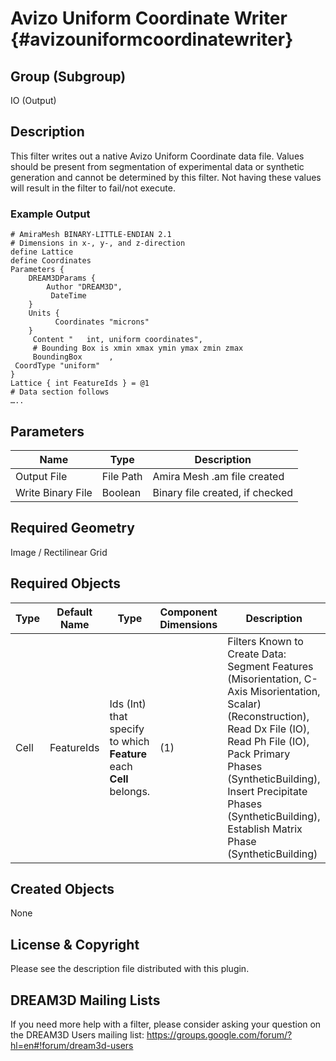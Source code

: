 Avizo Uniform Coordinate Writer {#avizouniformcoordinatewriter}
===========

## Group (Subgroup) ##
IO (Output)

## Description ##

This filter writes out a native Avizo Uniform Coordinate data file. Values should be present from segmentation of experimental data or synthetic generation and cannot be determined by this filter. Not having these values will result in the filter to fail/not execute.

### Example Output ###


	# AmiraMesh BINARY-LITTLE-ENDIAN 2.1
	# Dimensions in x-, y-, and z-direction
	define Lattice
	define Coordinates
	Parameters {
	    DREAM3DParams {
	        Author "DREAM3D",
	         DateTime     
	    }
	    Units {
	          Coordinates "microns"
	    }
	     Content "   int, uniform coordinates",
	     # Bounding Box is xmin xmax ymin ymax zmin zmax
	     BoundingBox      ,
	 CoordType "uniform"
    }
	Lattice { int FeatureIds } = @1
	# Data section follows
	….. 

## Parameters ##
| Name | Type | Description |
|------|------| ----------- |
| Output File | File Path | Amira Mesh .am file created|
| Write Binary File | Boolean | Binary file created, if checked |


## Required Geometry ##
Image / Rectilinear Grid


## Required Objects ##

| Type | Default Name | Type | Component Dimensions | Description |
|------|--------------|-------------|---------|-----|
| Cell | FeatureIds | Ids (Int) that specify to which **Feature** each **Cell** belongs. | (1) | Filters Known to Create Data: Segment Features (Misorientation, C-Axis Misorientation, Scalar) (Reconstruction), Read Dx File (IO), Read Ph File (IO), Pack Primary Phases (SyntheticBuilding), Insert Precipitate Phases (SyntheticBuilding), Establish Matrix Phase (SyntheticBuilding)


## Created Objects ##
None



## License & Copyright ##

Please see the description file distributed with this plugin.

## DREAM3D Mailing Lists ##

If you need more help with a filter, please consider asking your question on the DREAM3D Users mailing list:
https://groups.google.com/forum/?hl=en#!forum/dream3d-users


